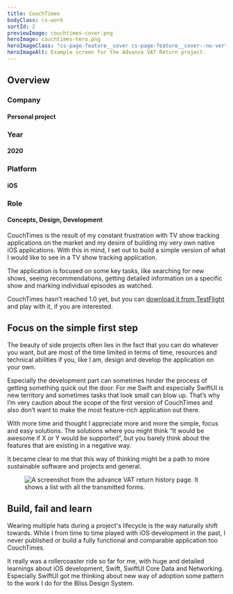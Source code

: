 ```yaml
---
title: CouchTimes
bodyClass: cs-work
sortId: 2
previewImage: couchtimes-cover.png
heroImage: couchtimes-hero.png
heroImageClass: "cs-page-feature__cover cs-page-feature__cover--no-vertical-space"
heroImageAlt: Example screen for the Advance VAT Return project.
---
```


<section class="cs-page-hero f-mb3">
  <div class="grid grid--basic">
    <div class="grid__content-element--full">
      <h1 class="title-2 f-ma0">Overview</h1>
    </div>
  </div>
</section>

<section class="f-mb7">
  <div class="grid grid--basic">
    <div class="grid__trailing-element">
      <div class="cs-page-feature__info">
        <div class="c-project-info__list">
          <div class="c-project-info__item">
            <h3 class="c-project-info__title">Company</h3>
            <h4 class="c-project-info__text">Personal project</h4>
          </div>
          <div class="c-project-info__item">
            <h3 class="c-project-info__title">Year</h3>
            <h4 class="c-project-info__text">2020</h4>
          </div>
          <div class="c-project-info__item">
            <h3 class="c-project-info__title">Platform</h3>
            <h4 class="c-project-info__text">iOS</h4>
          </div>
          <div class="c-project-info__item">
            <h3 class="c-project-info__title">Role</h3>
            <h4 class="c-project-info__text">Concepts, Design, Development</h4>
          </div>
        </div>
      </div>
    </div>
    <div class="grid__content-element">
      <p>CouchTimes is the result of my constant frustration with TV show tracking applications on the market and my desire of building my very own native iOS applications. With this in mind, I set out to build a simple version of what I would like to see in a TV show tracking application.</p>
      <p>The application is focused on some key tasks, like searching for new shows, seeing recommendations, getting detailed information on a specific show and marking individual episodes as watched.</p>
      <p>CouchTimes hasn’t reached 1.0 yet, but you can <a href="https://testflight.apple.com/join/TvEyoBQx">download it from TestFlight</a> and play with it, if you are interested.</p>
      <h2 class="title-2 f-mb3">Focus on the simple first step</h2>
      <p>The beauty of side projects often lies in the fact that you can do whatever you want, but are most of the time limited in terms of time, resources and technical abilities if you, like I am, design and develop the application on your own.</p>
      <p>Especially the development part can sometimes hinder the process of getting something quick out the door. For me Swift and especially SwiftUI is new territory and sometimes tasks that look small can blow up. That’s why I’m very caution about the scope of the first version of CouchTimes and also don’t want to make the most feature-rich application out there.</p>
      <p>With more time and thought I appreciate more and more the simple, focus and easy solutions. The solutions where you might think “It would be awesome if X or Y would be supported”, but you barely think about the features that are existing in a negative way. </p>
      <p>It became clear to me that this way of thinking might be a path to more sustainable software and projects and general.</p>
    </div>
  </div>
</section>

<section class="f-mb7">
  <div class="grid grid--basic">
    <div class="grid__content-element--giant">
      <div class="cs-preview-wrapper cs-preview-wrapper--no-caption">
        <figure>
          <img srcset="/uploads/work/couchtimes-search-500px.png 500w, /uploads/work/couchtimes-search-800px.png 800w, /uploads/work/couchtimes-search-1200px.png 1200w, /uploads/work/couchtimes-search-2000px.png 2000w" sizes="(min-width: 1000px) 900px, (min-width: 860px) 600px, 100vw" src="/uploads/work/couchtimes-search.png" alt="A screenshot from the advance VAT return history page. It shows a list with all the transmitted forms." class="cs-page-project-preview__image">
        </figure>
      </div>
    </div>
  </div>
</section>

<section class="f-mb7">
  <div class="grid grid--basic">
    <div class="grid__content-element">
      <h2 class="title-2 f-mb3">Build, fail and learn</h2>
      <div class="cs-section cs-section--screens">
        <p>Wearing multiple hats during a project&#39;s lifecycle is the way naturally shift towards. While I from time to time played with iOS development in the past, I never published or build a fully functional and comparable application too CouchTimes.</p>
        <p>It really was a rollercoaster ride so far for me, with huge and detailed learnings about iOS development, Swift, SwiftUI Core Data and Networking. Especially SwiftUI got me thinking about new way of adoption some pattern to the work I do for the Bliss Design System.</p>
      </div>
    </div>
  </div>
</section>
